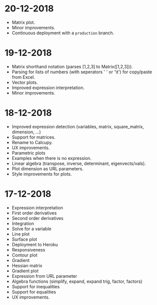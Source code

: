 # 20-12-2018

 - Matrix plot.
 - Minor improvements.
 - Continuous deployment with a `production` branch.

# 19-12-2018

 - Matrix shorthand notation (parses [1,2,3] to Matrix([1,2,3])).
 - Parsing for lists of numbers (with seperators ' ' or '\t') for copy/paste from Excel.
 - Vector plots.
 - Improved expression interpretation.
 - Minor improvements.

# 18-12-2018

 - Improved expression detection (variables, matrix, square_matrix, dimension, ...)
 - Support for matrices.
 - Rename to Calcupy.
 - UX improvements.
 - Parametric plots
 - Examples when there is no expression.
 - Linear algebra (transpose, inverse, determinant, eigenvects/vals).
 - Plot dimension as URL parameters.
 - Style improvements for plots.

# 17-12-2018

 - Expression interpretation
 - First order derivatives
 - Second order derivatives
 - Integration
 - Solve for a variable
 - Line plot
 - Surface plot
 - Deployment to Heroku
 - Responsiveness
 - Contour plot
 - Gradient
 - Hessian matrix
 - Gradient plot
 - Expression from URL parameter
 - Algebra functions (simplify, expand, expand trig, factor, factors)
 - Support for inequalities
 - Support for equalities
 - UX improvements.
